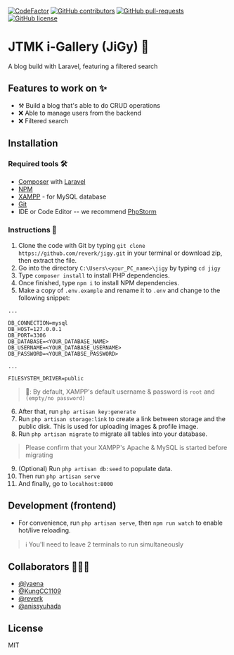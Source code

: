 [![CodeFactor](https://www.codefactor.io/repository/github/reverk/jigy/badge?s=847bf4cb63b064746b985ebb0f3685144aa1d43c)](https://www.codefactor.io/repository/github/reverk/jigy)
[![GitHub contributors](https://img.shields.io/github/contributors/Naereen/StrapDown.js.svg)](https://gitHub.com/reverk/jigy/graphs/contributors/)
[![GitHub pull-requests](https://img.shields.io/github/issues-pr/Naereen/StrapDown.js.svg)](https://gitHub.com/reverk/jigy/pull/)
[![GitHub license](https://img.shields.io/github/license/Naereen/StrapDown.js.svg)](https://github.com/reverk/jigy/blob/master/LICENSE)


# JTMK i-Gallery (JiGy) 📑

A blog build with Laravel, featuring a filtered search

## Features to work on ✨
- ⚒ Build a blog that's able to do CRUD operations
- ❌ Able to manage users from the backend
- ❌ Filtered search

## Installation
### **Required tools 🛠**
- [Composer](https://getcomposer.org/) with [Laravel](https://laravel.com/)
- [NPM](https://www.npmjs.com/get-npm)
- [XAMPP](https://www.apachefriends.org/index.html) - for MySQL database
- [Git](https://git-scm.com/)
- IDE or Code Editor -- we recommend [PhpStorm](https://www.jetbrains.com/phpstorm/)

### **Instructions 📜**
1. Clone the code with Git by typing `git clone https://github.com/reverk/jigy.git` in your terminal or download zip, then extract the file.
2. Go into the directory `C:\Users\<your_PC_name>\jigy` by typing `cd jigy`
3. Type `composer install` to install PHP dependencies.
4. Once finished, type `npm i` to install NPM dependencies.
5. Make a copy of `.env.example` and rename it to `.env` and change to the following snippet:
```
...

DB_CONNECTION=mysql
DB_HOST=127.0.0.1
DB_PORT=3306
DB_DATABASE=<YOUR_DATABASE_NAME>
DB_USERNAME=<YOUR_DATABASE_USERNAME>
DB_PASSWORD=<YOUR_DATABSE_PASSWORD>

...

FILESYSTEM_DRIVER=public
```
> 📝: By default, XAMPP's default username & password is `root` and `(empty/no password)`

6. After that, run `php artisan key:generate`
7. Run `php artisan storage:link` to create a link between storage and the public disk. This is used for uploading images & profile image.
8. Run `php artisan migrate` to migrate all tables into your database. 
> Please confirm that your XAMPP's Apache & MySQL is started before migrating
9. (Optional) Run `php artisan db:seed` to populate data.
10. Then run `php artisan serve`
11. And finally, go to `localhost:8000`

## Development (frontend)
- For convenience, run `php artisan serve`, then `npm run watch` to enable hot/live reloading.
> ℹ You'll need to leave 2 terminals to run simultaneously   

## Collaborators 👨🏻‍💻
- [@lyaena](https://github.com/lyaena)
- [@KungCC1109](https://github.com/KungCC1109)
- [@reverk](https://github.com/reverk)
- [@anissyuhada](https://github.com/anissyuhada)

## License
MIT
